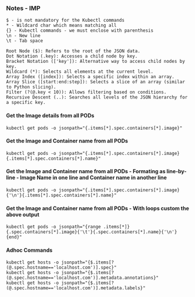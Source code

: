 ### Notes - IMP
```
$ - is not mandatory for the Kubectl commands
* - Wildcard char which means matching all
{} - Kubectl commands - we must enclose with parenthesis
\n - New line
\t - Tab space
```

```
Root Node ($): Refers to the root of the JSON data.
Dot Notation (.key): Accesses a child node by key.
Bracket Notation (['key']): Alternative way to access child nodes by key.
Wildcard (*): Selects all elements at the current level.
Array Index ([index]): Selects a specific index within an array.
Array Slice ([start:end:step]): Selects a slice of an array (similar to Python slicing).
Filter (?(@.key < 10)): Allows filtering based on conditions.
Recursive Descent (..): Searches all levels of the JSON hierarchy for a specific key.
```

#### Get the Image details from all PODs
```
kubectl get pods -o jsonpath="{.items[*].spec.containers[*].image}"
```
#### Get the Image and Container name from all PODs
```
kubectl get pods -o jsonpath="{.items[*].spec.containers[*].image}{.items[*].spec.containers[*].name}"
```
#### Get the Image and Container name from all PODs - Formating as line-by-line - Image Name in one line and Container name in another line
```
kubectl get pods -o jsonpath="{.items[*].spec.containers[*].image}{'\n'}{.items[*].spec.containers[*].name}"
```
#### Get the Image and Container name from all PODs - With loops custom the above output
```
kubectl get pods -o jsonpath="{range .items[*]}{.spec.containers[*].image}{'\t'}{.spec.containers[*].name}{'\n'}{end}"
```
#### Adhoc Commands
```
kubectl get hosts -o jsonpath="{$.items[?(@.spec.hostname=='localhost.com')].spec}"
kubectl get hosts -o jsonpath="{$.items[?(@.spec.hostname=='localhost.com')].metadata.annotations}"
kubectl get hosts -o jsonpath="{$.items[?(@.spec.hostname=='localhost.com')].metadata.labels}"

```
